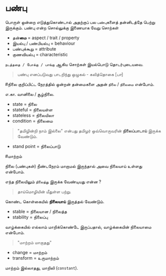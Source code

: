
# பண்பு 

பொருள் ஒன்றை எடுத்துகொண்டால் அதற்குப் பல `பண்பு`களைத் தன்னிடத்தே பெற்று இருக்கும். 
பண்பு என்ற சொல்லுக்கு இணையாக வேறு சொற்கள் 

- தன்**மை** = aspect / trait / property 
- இயல்பு / பண்பியல்பு = behaviour 
- பண்புக்கூறு = attribute 
- குணவியல்பு = characteristic 

`நடத்ததை / போக்கு / பாங்கு` ஆகிய சொற்கள் இயல்பொடு தொடர்புடையவை. 

> பண்பு எனப்படுவது பாடறிந்து ஒழுகல் - கலித்தொகை [*பா*] 

#நிலை 
குறிப்பிட்ட நேரத்தில் ஒன்றன் தன்மைகளை அதன் `நிலை` / `நிலைமை` என்போம். 

எ.கா. வானிலை / சூழ்நிலை. 

- state = நிலை 
- stateful = நிலையள்ள 
- stateless = நிலையிலா 
- condition = நிலைமை 

> "தமிழின்றி நாம் இல்லை" என்பது தமிழர் ஒவ்வொருவரின் **நிலைப்பாடாய்** இருக்க வேண்டும். 

- stand point = நிலைப்பாடு 

#மாற்றம் 

நிலை (பண்புகள்) நீண்டநேரம் மாறாமல் இருந்தால் அவை நிலையாய் உள்ளது என்போம். 

எந்த நிலையிலும் `நிலைத்து` இருக்க வேண்டியது என்ன ? 

> தாய்மொழியின் மீதுள்ள பற்று. 

கொண்ட கொள்கையில் **நிலையாய்** இருத்தல் வேண்டும். 

- stable = நிலையான / நிலைத்த 
- stability = நிலைப்பு 

வாழ்க்கையில் எல்லாம் மாறிக்கொண்டே இருப்பதால், வாழ்க்கையின் நிலையாமை என்போம். 

> "மாற்றம் மாறாதது" 

- change = மாற்றம் 
- transform = உருமாற்றம் 

மாற்றம் இல்லாதது, மாறிலி (`constant`). 
